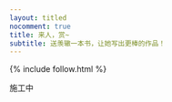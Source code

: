 ```yaml
---
layout: titled
nocomment: true
title: 来人，赏~
subtitle: 送羡辙一本书，让她写出更棒的作品！
---
```


{% include follow.html %}

施工中
